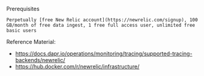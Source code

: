 Prerequisites

    Perpetually [free New Relic account](https://newrelic.com/signup), 100 GB/month of free data ingest, 1 free full access user, unlimited free basic users

Reference Material:

- https://docs.dapr.io/operations/monitoring/tracing/supported-tracing-backends/newrelic/
- https://hub.docker.com/r/newrelic/infrastructure/
